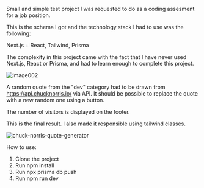 Small and simple test project I was requested to do as a coding assesment for a job position.

This is the schema I got and the technology stack I had to use was the following:

Next.js + React, Tailwind, Prisma

The complexity in this project came with the fact that I have never used Next.js, React or Prisma, and had to learn enough to complete this project.

![image002](https://github.com/GeorgeAndreasNechita/Chuck-Norris-quote-generator/assets/56613283/da65bc54-64b4-48f5-94e9-802a0a9ca95a)

A random quote from the "dev" category had to be drawn from https://api.chucknorris.io/ via API. It should be possible to replace the quote with a new random one using a button.

The number of visitors is displayed on the footer.

This is the final result. I also made it responsible using tailwind classes.

![chuck-norris-quote-generator](https://github.com/GeorgeAndreasNechita/Chuck-Norris-quote-generator/assets/56613283/8f7fd664-254f-4df9-b4e4-cae6e843ca1a)

How to use:
1. Clone the project
2. Run npm install
3. Run npx prisma db push
3. Run npm run dev